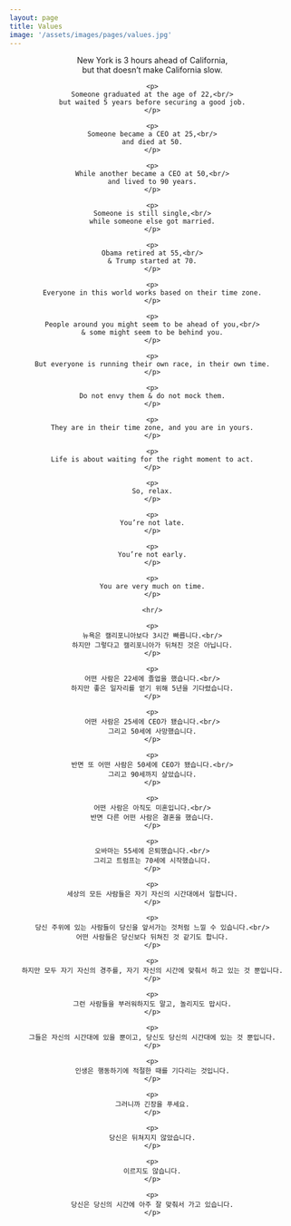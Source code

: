 ```yaml
---
layout: page
title: Values
image: '/assets/images/pages/values.jpg'
---
```


<div style="text-align: center;">
    <p>
    New York is 3 hours ahead of California,<br/>
    but that doesn’t make California slow.
    </p>
    
    <p>
    Someone graduated at the age of 22,<br/>
    but waited 5 years before securing a good job.
    </p>
    
    <p>
    Someone became a CEO at 25,<br/>
    and died at 50.
    </p>
    
    <p>
    While another became a CEO at 50,<br/>
    and lived to 90 years.
    </p>
    
    <p>
    Someone is still single,<br/>
    while someone else got married.
    </p>
    
    <p>
    Obama retired at 55,<br/>
    & Trump started at 70.
    </p>
    
    <p>
    Everyone in this world works based on their time zone.
    </p>
    
    <p>
    People around you might seem to be ahead of you,<br/>
    & some might seem to be behind you.
    </p>
    
    <p>
    But everyone is running their own race, in their own time.
    </p>
    
    <p>
    Do not envy them & do not mock them.
    </p>
    
    <p>
    They are in their time zone, and you are in yours.
    </p>
    
    <p>
    Life is about waiting for the right moment to act.
    </p>
    
    <p>
    So, relax.
    </p>
    
    <p>
    You’re not late.
    </p>
    
    <p>
    You’re not early.
    </p>
    
    <p>
    You are very much on time.
    </p>
    
    <hr/>
    
    <p>
    뉴욕은 캘리포니아보다 3시간 빠릅니다.<br/>
    하지만 그렇다고 캘리포니아가 뒤쳐진 것은 아닙니다.
    </p>
    
    <p>
    어떤 사람은 22세에 졸업을 했습니다.<br/>
    하지만 좋은 일자리를 얻기 위해 5년을 기다렸습니다.
    </p>
    
    <p>
    어떤 사람은 25세에 CEO가 됐습니다.<br/>
    그리고 50세에 사망했습니다.
    </p>
    
    <p>
    반면 또 어떤 사람은 50세에 CEO가 됐습니다.<br/>
    그리고 90세까지 살았습니다.
    </p>
    
    <p>
    어떤 사람은 아직도 미혼입니다.<br/>
    반면 다른 어떤 사람은 결혼을 했습니다.
    </p>
    
    <p>
    오바마는 55세에 은퇴했습니다.<br/>
    그리고 트럼프는 70세에 시작했습니다.
    </p>
    
    <p>
    세상의 모든 사람들은 자기 자신의 시간대에서 일합니다.
    </p>
    
    <p>
    당신 주위에 있는 사람들이 당신을 앞서가는 것처럼 느낄 수 있습니다.<br/>
    어떤 사람들은 당신보다 뒤쳐진 것 같기도 합니다.
    </p>
    
    <p>
    하지만 모두 자기 자신의 경주를, 자기 자신의 시간에 맞춰서 하고 있는 것 뿐입니다.
    </p>
    
    <p>
    그런 사람들을 부러워하지도 말고, 놀리지도 맙시다.
    </p>
    
    <p>
    그들은 자신의 시간대에 있을 뿐이고, 당신도 당신의 시간대에 있는 것 뿐입니다.
    </p>
    
    <p>
    인생은 행동하기에 적절한 때를 기다리는 것입니다.
    </p>
    
    <p>
    그러니까 긴장을 푸세요.
    </p>
    
    <p>
    당신은 뒤쳐지지 않았습니다.
    </p>
    
    <p>
    이르지도 않습니다.
    </p>
    
    <p>
    당신은 당신의 시간에 아주 잘 맞춰서 가고 있습니다.
    </p>
</div>